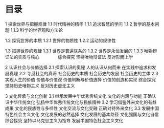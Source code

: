 # 目录
1 探索世界与把握规律
  1.1 时代精神的精华
    1.1.1 追求智慧的学问
    1.1.2 哲学的基本问题
    1.1.3 科学的世界观和方法论

  1.2 探究世界的本质
    1.2.1 世界的物质性
    1.2.2 运动的规律性

  1.3 把握世界的规律
    1.3.1 世界是普遍联系的
    1.3.2 世界是永恒发展的
    1.3.3 唯物辩证法的实质与核心
  　　　　综合探究 坚持唯物辩证法 反对形而上学

2 认识社会与价值选择
  2.1 探索认识的奥秘
    人的认识从何而来
    在实践中追求和发展真理
  2.2 寻觅社会的真谛
    社会历史的本质
    社会历史的发展
    社会历史的主体
  2.3 实现人生的价值
    价值与价值观
    价值判断与价值选择
    价值的创造和实现
    综合探究 坚持历史唯物主义 反对历史虚无主义

3 文化传承与文化创新
  3.1 继承发展中华优秀传统文化
    文化的内涵与功能
    正确认识中华传统文化
    弘扬中华优秀传统文化与民族精神
  3.2 学习借鉴外来文化的有益成果
    文化的民族性与多样性
    文化交流与文化交融
    正确对待外来文化
  3.3 发展中国特色社会主义文化
    文化发展的必然选择
    文化发展的基本路径
    文化强国与文化自信
    综合探究 坚持以马克思主义为指导 发展中国特色社会主义文化